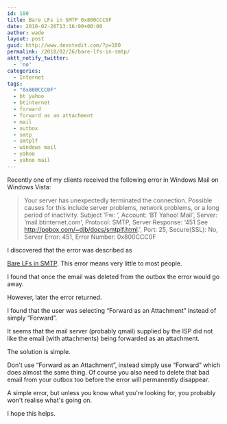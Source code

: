 ```yaml
---
id: 180
title: Bare LFs in SMTP 0x800CCC0F
date: 2010-02-26T13:16:00+00:00
author: wade
layout: post
guid: http://www.devotedit.com/?p=180
permalink: /2010/02/26/bare-lfs-in-smtp/
aktt_notify_twitter:
  - 'no'
categories:
  - Internet
tags:
  - "0x800CCC0F"
  - bt yahoo
  - btinternet
  - forward
  - forward as an attachment
  - mail
  - outbox
  - smtp
  - smtplf
  - windows mail
  - yahoo
  - yahoo mail
---
```

Recently one of my clients received the following error in Windows Mail on Windows Vista:

> Your server has unexpectedly terminated the connection. Possible causes for this include server problems, network problems, or a long period of inactivity. Subject &#8216;Fw: &#8216;, Account: &#8216;BT Yahoo! Mail', Server: &#8216;mail.btinternet.com', Protocol: SMTP, Server Response: &#8216;451 See http://pobox.com/~djb/docs/smtplf.html.', Port: 25, Secure(SSL): No, Server Error: 451, Error Number: 0x800CCC0F

<!--more-->I discovered that the error was described as 

[Bare LFs in SMTP](http://cr.yp.to/docs/smtplf.html). This error means very little to most people.

I found that once the email was deleted from the outbox the error would go away.

However, later the error returned.

I found that the user was selecting &#8220;Forward as an Attachment&#8221; instead of simply &#8220;Forward&#8221;.

It seems that the mail server (probably qmail) supplied by the ISP did not like the email (with attachments) being forwarded as an attachment.

The solution is simple.

Don't use &#8220;Forward as an Attachment&#8221;, instead simply use &#8220;Forward&#8221; which does almost the same thing. Of course you also need to delete that bad email from your outbox too before the error will permanently disappear.

A simple error, but unless you know what you're looking for, you probably won't realise what's going on.

I hope this helps.
